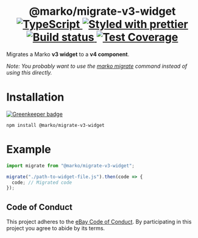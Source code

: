 <h1 align="center">
  <!-- Logo -->
  <br/>
  @marko/migrate-v3-widget
	<br/>

  <!-- Language -->
  <a href="http://typescriptlang.org">
    <img src="https://img.shields.io/badge/%3C%2F%3E-typescript-blue.svg" alt="TypeScript"/>
  </a>
  <!-- Format -->
  <a href="https://github.com/prettier/prettier">
    <img src="https://img.shields.io/badge/styled_with-prettier-ff69b4.svg" alt="Styled with prettier"/>
  </a>
  <!-- CI -->
  <a href="https://travis-ci.org/marko-js/migrate-v3-widget">
  <img src="https://img.shields.io/travis/marko-js/migrate-v3-widget.svg" alt="Build status"/>
  </a>
  <!-- Coverage -->
  <a href="https://coveralls.io/github/marko-js/migrate-v3-widget">
    <img src="https://img.shields.io/coveralls/marko-js/migrate-v3-widget.svg" alt="Test Coverage"/>
  </a>
</h1>

Migrates a Marko **v3 widget** to a **v4 component**.

_Note: You probably want to use the [marko migrate](https://github.com/marko-js/cli/blob/master/packages/migrate/README.md) command instead of using this directly._

# Installation

[![Greenkeeper badge](https://badges.greenkeeper.io/marko-js/migrate-v3-widget.svg)](https://greenkeeper.io/)

```console
npm install @marko/migrate-v3-widget
```

# Example

```javascript
import migrate from "@marko/migrate-v3-widget";

migrate("./path-to-widget-file.js").then(code => {
  code; // Migrated code
});
```

## Code of Conduct

This project adheres to the [eBay Code of Conduct](./.github/CODE_OF_CONDUCT.md). By participating in this project you agree to abide by its terms.

